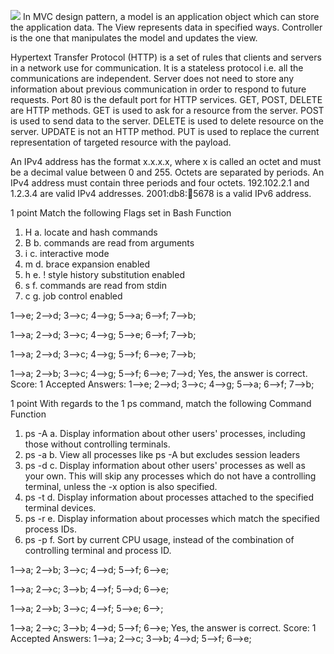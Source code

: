 ![](https://aws1.discourse-cdn.com/business20/uploads/iitm/optimized/2X/d/d13b3e1b1095376c804e1da9772c69e201b254c1_2_1035x406.png)
In MVC design pattern, a model is an application object which can store the application data. The View represents data in specified ways. Controller is the one that manipulates the model and updates the view.
  
Hypertext Transfer Protocol (HTTP) is a set of rules that clients and
servers in a network use for communication. It is a stateless protocol i.e. all the
communications are independent. Server does not need to store any information
about previous communication in order to respond to future requests.
Port 80 is the default port for HTTP services.
GET, POST, DELETE are HTTP methods. GET is used to ask for a
resource from the server. POST is used to send data to the server. DELETE is used
to delete resource on the server. UPDATE is not an HTTP method. PUT is used to
replace the current representation of targeted resource with the payload.
  
An IPv4 address has the format x.x.x.x, where x is called an octet and
must be a decimal value between 0 and 255. Octets are separated by periods. An
IPv4 address must contain three periods and four octets.
192.102.2.1 and 1.2.3.4 are valid IPv4 addresses.
2001:db8::1234:5678 is a valid IPv6 address.
  
  
1 point
Match the following
Flags set in Bash	Function 
1. H	a. locate and hash commands
2. B	b. commands are read from arguments
3. i	c. interactive mode
4. m	d. brace expansion enabled
5. h	e. ! style history substitution enabled
6. s	f. commands are read from stdin
7. c	g. job control enabled

1—>e; 2—>d; 3—>c; 4—>g; 5—>a; 6—>f; 7—>b;

1—>a; 2—>d; 3—>c; 4—>g; 5—>e; 6—>f; 7—>b;

1—>a; 2—>d; 3—>c; 4—>g; 5—>f; 6—>e; 7—>b;

1—>a; 2—>b; 3—>c; 4—>g; 5—>f; 6—>e; 7—>d;
Yes, the answer is correct.
Score: 1
Accepted Answers:
1—>e; 2—>d; 3—>c; 4—>g; 5—>a; 6—>f; 7—>b;



1 point
With regards to the 
1
ps
 command, match the following
Command	Function
1. ps -A	a. Display information about other users' processes, including those without controlling terminals.
2. ps -a	b. View all processes like ps -A but excludes session leaders
3. ps -d	c. Display information about other users' processes as well as your own. This will skip any processes which do not have a controlling terminal, unless the -x option is also specified.
4. ps -t	d. Display information about processes attached to the specified terminal devices.
5. ps -r	e. Display information about processes which match the specified process IDs.
6. ps -p	f. Sort by current CPU usage, instead of the combination of controlling terminal and process ID.

1—>a; 2—>b; 3—>c; 4—>d; 5—>f; 6—>e;

1—>a; 2—>c; 3—>b; 4—>f; 5—>d; 6—>e;

1—>a; 2—>b; 3—>c; 4—>f; 5—>e; 6—>;

1—>a; 2—>c; 3—>b; 4—>d; 5—>f; 6—>e;
Yes, the answer is correct.
Score: 1
Accepted Answers:
1—>a; 2—>c; 3—>b; 4—>d; 5—>f; 6—>e;
